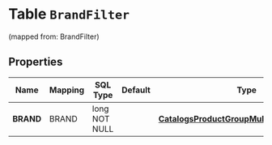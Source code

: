 
# Table `BrandFilter`
(mapped from: BrandFilter)

## Properties
Name | Mapping | SQL Type | Default | Type | Description | Notes
---- | ------- | -------- | ------- | ---- | ----------- | -----
**BRAND** | BRAND | long NOT NULL |  | [**CatalogsProductGroupMultipleStringCriteria**](.md) |  |  [foreignkey]



